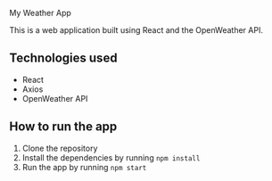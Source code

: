 My Weather App

This is a web application built using React and the OpenWeather API.

## Technologies used

- React
- Axios
- OpenWeather API

## How to run the app

1. Clone the repository
2. Install the dependencies by running `npm install`
3. Run the app by running `npm start`
